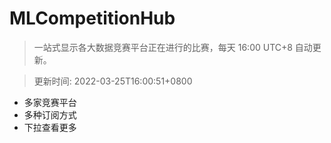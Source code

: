 # MLCompetitionHub

> 一站式显示各大数据竞赛平台正在进行的比赛，每天 16:00 UTC+8 自动更新。
  
> 更新时间: 2022-03-25T16:00:51+0800 

* 多家竞赛平台
* 多种订阅方式
* 下拉查看更多